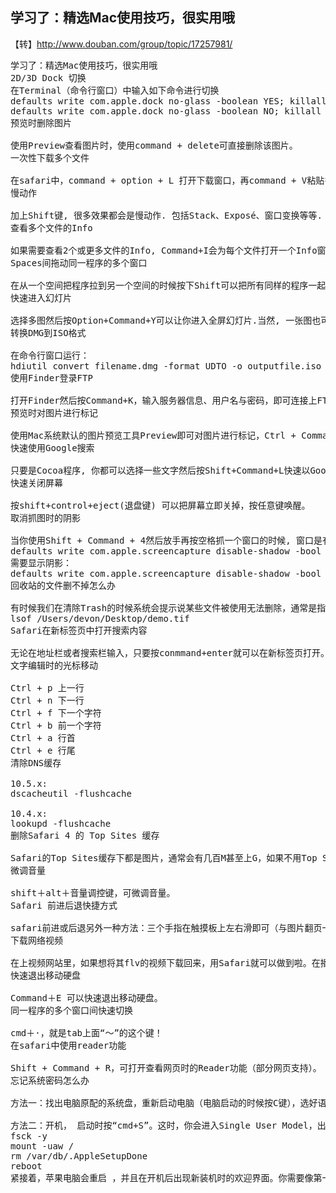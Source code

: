 ## 学习了：精选Mac使用技巧，很实用哦
【转】http://www.douban.com/group/topic/17257981/
<pre>
学习了：精选Mac使用技巧，很实用哦 
2D/3D Dock 切换 
在Terminal（命令行窗口）中输入如下命令进行切换 
defaults write com.apple.dock no-glass -boolean YES; killall Dock 
defaults write com.apple.dock no-glass -boolean NO; killall Dock 
预览时删除图片 

使用Preview查看图片时，使用command + delete可直接删除该图片。 
一次性下载多个文件 

在safari中，command + option + L 打开下载窗口，再command + V粘贴多个链接即可。 
慢动作 

加上Shift键, 很多效果都会是慢动作. 包括Stack、Exposé、窗口变换等等. 
查看多个文件的Info 

如果需要查看2个或更多文件的Info, Command+I会为每个文件打开一个Info窗口。如果有几十个文件，想看到文件总大小等info信息，可以使用Option+Command+I打开，这样只会开启一个Info窗口（该窗口将显示这批文件汇总的信息）。 
Spaces间拖动同一程序的多个窗口 

在从一个空间把程序拉到另一个空间的时候按下Shift可以把所有同样的程序一起拉. (例如好几个Safari窗口) 
快速进入幻灯片 

选择多图然后按Option+Command+Y可以让你进入全屏幻灯片.当然, 一张图也可以. 
转换DMG到ISO格式 

在命令行窗口运行： 
hdiutil convert filename.dmg -format UDTO -o outputfile.iso 
使用Finder登录FTP 

打开Finder然后按Command+K，输入服务器信息、用户名与密码，即可连接上FTP服务器。 
预览时对图片进行标记 

使用Mac系统默认的图片预览工具Preview即可对图片进行标记，Ctrl + Command + O可画出椭圆，Ctrl + Command + T可书写文字。 
快速使用Google搜索 

只要是Cocoa程序, 你都可以选择一些文字然后按Shift+Command+L快速以Google搜索。（在Safari中试试看） 
快速关闭屏幕 

按shift+control+eject(退盘键) 可以把屏幕立即关掉，按任意键唤醒。 
取消抓图时的阴影 

当你使用Shift + Command + 4然后放手再按空格抓一个窗口的时候, 窗口是有投影的.如果需要可以取消投影，请在命令行窗口输入如下代码： 
defaults write com.apple.screencapture disable-shadow -bool true 
需要显示阴影： 
defaults write com.apple.screencapture disable-shadow -bool false 
回收站的文件删不掉怎么办 

有时候我们在清除Trash的时候系统会提示说某些文件被使用无法删除，通常是指该文件在使用之中。此时，打开命令行窗口Terminal，输入lsof 文件名（也可直接拖动文件到命令行窗口中），即可查看是哪个程序在使用这个文件，将对应程序关闭掉后，即可删除了。 
lsof /Users/devon/Desktop/demo.tif 
Safari在新标签页中打开搜索内容 

无论在地址栏或者搜索栏输入，只要按conmmand+enter就可以在新标签页打开。 
文字编辑时的光标移动 

Ctrl + p 上一行 
Ctrl + n 下一行 
Ctrl + f 下一个字符 
Ctrl + b 前一个字符 
Ctrl + a 行首 
Ctrl + e 行尾 
清除DNS缓存 

10.5.x: 
dscacheutil -flushcache 

10.4.x: 
lookupd -flushcache 
删除Safari 4 的 Top Sites 缓存 

Safari的Top Sites缓存下都是图片，通常会有几百M甚至上G，如果不用Top Sites，可将该文件夹设为Lock，这样就不会写文件进去了。如果设Lock：在目录上用Command + I打开Info窗口，在里面有Lock的选项。 
微调音量 

shift＋alt＋音量调控键，可微调音量。 
Safari 前进后退快捷方式 

safari前进或后退另外一种方法：三个手指在触摸板上左右滑即可（与图片翻页一样操作）。或者，直接按左右方向键可以翻到下页或前页。 
下载网络视频 

在上视频网站里，如果想将其flv的视频下载回来，用Safari就可以做到啦。在播放视频的页面，使用⌘+option+a，打开activity window，在里面可找到文件尺寸很大的以flv结尾的文件，这就是下载路径啦。 
快速退出移动硬盘 

Command＋E 可以快速退出移动硬盘。 
同一程序的多个窗口间快速切换 

cmd＋·，就是tab上面“～”的这个键！ 
在safari中使用reader功能 

Shift + Command + R，可打开查看网页时的Reader功能（部分网页支持）。 
忘记系统密码怎么办 

方法一：找出电脑原配的系统盘，重新启动电脑（电脑启动的时候按C键），选好语言后进入安装的时候，点击“常用工具”，里面会有一项是“重设密码”，这时你就可以重新设定系统的管理员密码了。 

方法二：开机， 启动时按“cmd+S”。这时，你会进入Single User Model，出现像DOS一样的提示符 #root>。请在#root>下 输入 (注意空格, 大小写) 
fsck -y 
mount -uaw / 
rm /var/db/.AppleSetupDone 
reboot 
紧接着，苹果电脑会重启 ，并且在开机后出现新装机时的欢迎界面。你需要像第一次打开苹果电脑一样， 重新建立一个新的管理员账号（数据会保留）。当开机完毕之后，在新的管理员下请打开 系统预制 － 账户。打开最下面的锁， 当跳出密码框时， 输入新的管理员帐号密码。这时，你会看到出现至少两个账号，包括了新的管理员的帐号和你原来的帐号。你可以点中原来的账号, 选 密码 － 更改密码。注意，你不需要有原先的密码就直接可以设定新密码了。下一步就是点下面的登陆选项 (小房子)。选中自动以右边的身份登陆， 同时在下拉菜单中选你原先的账号。当重启或注销之后，你可以用新密码登陆原帐户了。当然，你也可以将刚刚新建的帐户删除
